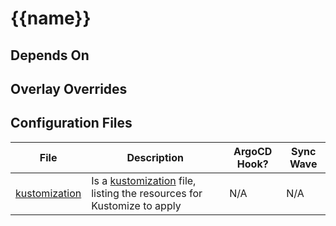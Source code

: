 # {{name}}

<!---
Add a description of the component here, with details of it's intended purpose in the project
--->

## Depends On

<!---
State here if any other components are a pre-requisite to deploying this one, provide it in a format of a link to that component source code, eg:
- [operators/core](https://bitbucket.projectcroatia.cloud/projects/DIG/repos/croatia-components/browse/operators/core)

Otherwise, simply state there are no dependencies, eg: There are no dependencies for {{name}}
--->

## Overlay Overrides

<!---
State here if there are environment specific overrides that are needed using Kustomize overlays.
An example format of this is the following:

### example.yaml

| Field | Expected Value |
| ----- | ----------- |
| metadata.labels.example | And example field |

#### Example implementation
[overlays/example/{{name}}/example.yaml](https://bitbucket.projectcroatia.cloud/projects/DIG/repos/croatia-components/browse/overlays/example/{{name}}/example.yaml)
```
apiVersion: v1
kind: Example
metadata:
  name: example
  namespace: example
  labels:
    example: some-value
```

If there are no overrides needed, simply state it, eg: There are no expected overlay overrides for {{name}}
--->

## Configuration Files

<!---
In the table here, fill in the fields for every manifest file used in the component. Kustomization should always be included as a reference
--->

| File | Description | ArgoCD Hook? | Sync Wave |
| ---- | ----------- | ------------ | --------- |
| [kustomization](https://bitbucket.projectcroatia.cloud/projects/DIG/repos/croatia-components/browse/{{name}}/kustomization.yaml) | Is a [kustomization](https://kubernetes.io/docs/tasks/manage-kubernetes-objects/kustomization/#kustomize-feature-list) file, listing the resources for Kustomize to apply | N/A | N/A |
